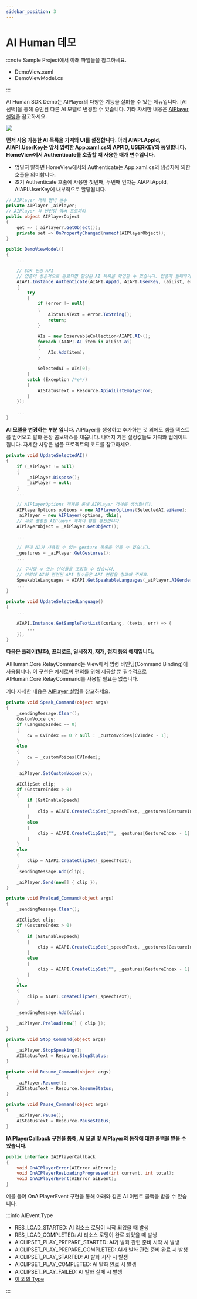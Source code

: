 ```yaml
---
sidebar_position: 3
---
```


# AI Human 데모
:::note Sample Project에서 아래 파일들을 참고하세요.

- DemoView.xaml
- DemoViewModel.cs

:::

AI Human SDK Demo는 AIPlayer의 다양한 기능을 살펴볼 수 있는 메뉴입니다. [AI 선택]을 통해 승인된 다른 AI 모델로 변경할 수 있습니다. 기타 자세한 내용은 [AIPlayer 설명](../../../category/aiplayer-description-1)을 참고하세요.

<img src="/img/aihuman/windows/sampledemo_1.5.x.png" />

**먼저 사용 가능한 AI 목록을 가져와 UI를 설정합니다. 아래 AIAPI.AppId, AIAPI.UserKey는 앞서 입력한 App.xaml.cs의 APPID, USERKEY와 동일합니다. HomeView에서 Authenticate를 호출할 때 사용한 매개 변수입니다.**
- 엄밀히 말하면 HomeView에서의 Authenticate는 App.xaml.cs의 생성자에 의한 호출을 의미합니다.
- 초기 Authenticate 호출에 사용한 첫번째, 두번째 인자는 AIAPI.AppId, AIAPI.UserKey에 내부적으로 할당됩니다.

```csharp
// AIPlayer 객체 멤버 변수
private AIPlayer _aiPlayer;
// AIPlayer 뷰 반인딩 멤버 프로퍼티
public object AIPlayerObject
{
    get => (_aiPlayer?.GetObject());
    private set => OnPropertyChanged(nameof(AIPlayerObject));
}

public DemoViewModel()
{
    ...

    // SDK 인증 API
    // 인증이 성공적으로 완료되면 할당된 AI 목록을 확인할 수 있습니다. 인증에 실패하거나 할당된 모델이 없다면 에러 객체를 전달합니다.
    AIAPI.Instance.Authenticate(AIAPI.AppId, AIAPI.UserKey, (aiList, error) =>
    {
        try
        {
            if (error != null)
            {
                AIStatusText = error.ToString();
                return;
            }

            AIs = new ObservableCollection<AIAPI.AI>();
            foreach (AIAPI.AI item in aiList.ai)
            {
                AIs.Add(item);
            }

            SelectedAI = AIs[0];
        }
        catch (Exception /*e*/)
        {
            AIStatusText = Resource.ApiAiListEmptyError;
        }
    });

    ...
}
```

**AI 모델을 변경하는 부분 입니다.** AIPlayer를 생성하고 추가하는 것 외에도 샘플 텍스트를 얻어오고 발화 문장 콤보박스를 채웁니다. 나머지 기본 설정값들도 가져와 업데이트됩니다.
자세한 사항은 샘플 프로젝트의 코드를 참고하세요.

```csharp
private void UpdateSelectedAI()
{
    if (_aiPlayer != null)
    {
        _aiPlayer.Dispose();
        _aiPlayer = null;
    }
    ...

    // AIPlayerOptions 객체를 통해 AIPlayer 객체를 생성합니다.
    AIPlayerOptions options = new AIPlayerOptions(SelectedAI.aiName);
    _aiPlayer = new AIPlayer(options, this);
    // 새로 생성한 AIPlayer 객체의 뷰를 갱신합니다.
    AIPlayerObject = _aiPlayer.GetObject();           

    ...

    // 현재 AI가 사용할 수 있는 gesture 목록을 얻을 수 있습니다.
    _gestures = _aiPlayer.GetGestures();
    ...

    // 구사할 수 있는 언어들을 조회할 수 있습니다.
    // 이외에 AI와 관련된 API 함수들은 API 편람을 참고해 주세요.
    SpeakableLanguages = AIAPI.GetSpeakableLanguages(_aiPlayer.AIGender);
    ...
}

private void UpdateSelectedLanguage()
{
    ...

    AIAPI.Instance.GetSampleTextList(curLang, (texts, err) => { 
        ...
    });
}
```

**다음은 플레이(발화), 프리로드, 일시정지, 재개, 정지 등의 예제입니다.** 

AIHuman.Core.RelayCommand는 View에서 명령 바인딩(Command Binding)에 사용됩니다. 이 구현은 예세로써 편의를 위해 제공할 뿐 필수적으로 AIHuman.Core.RelayCommand를 사용할 필요는 없습니다.

기타 자세한 내용은 [AIPlayer 설명](../../../category/aiplayer-description-1)을 참고하세요.

```csharp
private void Speak_Command(object args)
{
    _sendingMessage.Clear();
    CustomVoice cv;
    if (LanguageIndex == 0)
    {
        cv = CVIndex == 0 ? null : _customVoices[CVIndex - 1];
    }
    else
    {
        cv = _customVoices[CVIndex];
    }

    _aiPlayer.SetCustomVoice(cv);

    AIClipSet clip;
    if (GestureIndex > 0)
    {
        if (GstEnableSpeech)
        {
            clip = AIAPI.CreateClipSet(_speechText, _gestures[GestureIndex - 1].Name);
        }
        else
        {
            clip = AIAPI.CreateClipSet("", _gestures[GestureIndex - 1].Name);
        }
    }
    else
    {
        clip = AIAPI.CreateClipSet(_speechText);
    }
    _sendingMessage.Add(clip);

    _aiPlayer.Send(new[] { clip });
}

private void Preload_Command(object args)
{
    _sendingMessage.Clear();

    AIClipSet clip;
    if (GestureIndex > 0)
    {
        if (GstEnableSpeech)
        {
            clip = AIAPI.CreateClipSet(_speechText, _gestures[GestureIndex - 1].Name);
        }
        else
        {
            clip = AIAPI.CreateClipSet("", _gestures[GestureIndex - 1].Name);
        }
    }
    else
    {
        clip = AIAPI.CreateClipSet(_speechText);
    }

    _sendingMessage.Add(clip);

    _aiPlayer.Preload(new[] { clip });
}

private void Stop_Command(object args)
{
    _aiPlayer.StopSpeaking();
    AIStatusText = Resource.StopStatus;
}

private void Resume_Command(object args)
{
    _aiPlayer.Resume();
    AIStatusText = Resource.ResumeStatus;
}

private void Pause_Command(object args)
{
    _aiPlayer.Pause();
    AIStatusText = Resource.PauseStatus;
}
```

**IAIPlayerCallback 구현을 통해, AI 모델 및 AIPlayer의 동작에 대한 콜백을 받을 수 있습니다.**

```csharp
public interface IAIPlayerCallback
{
    void OnAIPlayerError(AIError aiError);
    void OnAIPlayerResLoadingProgressed(int current, int total);
    void OnAIPlayerEvent(AIError aiEvent);
}
```

예를 들어 OnAIPlayerEvent 구현을 통해 아래와 같은 AI 이벤트 콜백을 받을 수 있습니다.

:::info AIEvent.Type

- RES_LOAD_STARTED: AI 리소스 로딩이 시작 되었을 때 발생
- RES_LOAD_COMPLETED: AI 리소스 로딩이 완료 되었을 때 발생
- AICLIPSET_PLAY_PREPARE_STARTED: AI가 발화 관련 준비 시작 시 발생
- AICLIPSET_PLAY_PREPARE_COMPLETED: AI가 발화 관련 준비 완료 시 발생
- AICLIPSET_PLAY_STARTED: AI 발화 시작 시 발생
- AICLIPSET_PLAY_COMPLETED: AI 발화 완료 시 발생
- AICLIPSET_PLAY_FAILED: AI 발화 실패 시 발생
- [이 외의 Type](../../../aihuman/windows-sdk/apis/aievent)

:::
